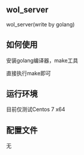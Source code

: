 wol_server
---
wol_server(write by golang)



如何使用
---
安装golang编译器，make工具

直接执行make即可



运行环境
---
目前仅测试Centos 7 x64



配置文件
---
无
